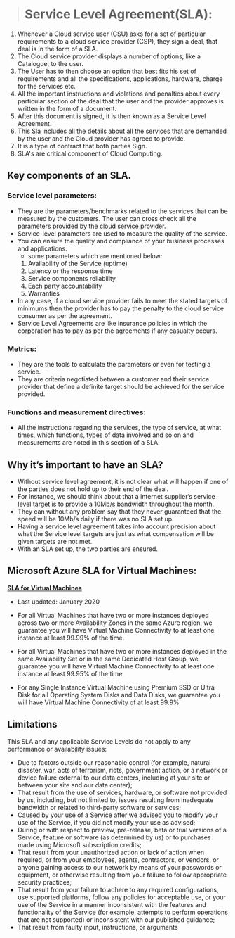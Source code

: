 > # Service Level Agreement(SLA):


1. Whenever a Cloud service user (CSU) asks for a set of particular requirements to a cloud service provider (CSP), they sign a deal, that deal is in the form of a SLA.
2. The Cloud service provider displays a number of options, like a Catalogue, to the user.
3. The User has to then choose an option that best fits his set of requirements and all the specifications, applications, hardware, charge for the services etc.
4. All the important instructions and violations and penalties about every particular section of the deal that the user and the provider approves is written in the form of a document.
5. After this document is signed, it is then known as a Service Level Agreement.
6. This Sla includes all the details about all the services that are demanded by the user and the Cloud provider has agreed to provide.
7. It is a type of contract that both parties Sign.
8. SLA's are critical component of Cloud Computing.


## **Key components of an SLA.**

### Service level parameters:
- They are the parameters/benchmarks related to the services that can be measured by the customers. The user can cross check all the parameters provided by the cloud service provider.
- Service-level parameters are used to measure the quality of the service. 
- You can ensure the quality and compliance of your business processes and applications.
  - some parameters which are mentioned below:
   1. Availability of the Service (uptime)
   2. Latency or the response time
   3. Service components reliability
   4. Each party accountability
   5. Warranties
- In any case, if a cloud service provider fails to meet the stated targets of minimums then the provider has to pay the penalty to the cloud service consumer as per the agreement.
- Service Level Agreements are like insurance policies in which the corporation has to pay as per the agreements if any casualty occurs.

### Metrics:
- They are the tools to calculate the parameters or even for testing a service.
- They are criteria negotiated between a customer and their service provider that define a definite target should be achieved for the service provided. 

### Functions and measurement directives:
- All the instructions regarding the services, the type of service, at what times, which functions, types of data involved and so on and measurements are noted in this section of a SLA.

## Why it’s important to have an SLA?

- Without service level agreement, it is not clear what will happen if one of the parties does not hold up to their end of the deal.
- For instance, we should think about that a internet supplier’s service level target is to provide a 10Mb/s bandwidth throughout the month. 
- They can without any problem say that they never guaranteed that the speed will be 10Mb/s daily if there was no SLA set up.
- Having a service level agreement takes into account precision about what the Service level targets are just as what compensation will be given targets are not met. 
- With an SLA set up, the two parties are ensured.

## Microsoft Azure SLA for Virtual Machines:
[**SLA for Virtual Machines**](https://azure.microsoft.com/en-in/support/legal/sla/virtual-machines/v1_9/) 
- Last updated: January 2020

- For all Virtual Machines that have two or more instances deployed across two or more Availability Zones in the same Azure region, we guarantee you will have Virtual Machine Connectivity to at least one instance at least 99.99% of the time.
- For all Virtual Machines that have two or more instances deployed in the same Availability Set or in the same Dedicated Host Group, we guarantee you will have Virtual Machine Connectivity to at least one instance at least 99.95% of the time.
- For any Single Instance Virtual Machine using Premium SSD or Ultra Disk for all Operating System Disks and Data Disks, we guarantee you will have Virtual Machine Connectivity of at least 99.9%

## Limitations
This SLA and any applicable Service Levels do not apply to any performance or availability issues:

- Due to factors outside our reasonable control (for example, natural disaster, war, acts of terrorism, riots, government action, or a network or device failure external to our data centers, including at your site or between your site and our data center);
- That result from the use of services, hardware, or software not provided by us, including, but not limited to, issues resulting from inadequate bandwidth or related to third-party software or services;
- Caused by your use of a Service after we advised you to modify your use of the Service, if you did not modify your use as advised;
- During or with respect to preview, pre-release, beta or trial versions of a Service, feature or software (as determined by us) or to purchases made using Microsoft subscription credits;
- That result from your unauthorized action or lack of action when required, or from your employees, agents, contractors, or vendors, or anyone gaining access to our network by means of your passwords or equipment, or otherwise resulting from your failure to follow appropriate security practices;
- That result from your failure to adhere to any required configurations, use supported platforms, follow any policies for acceptable use, or your use of the Service in a manner inconsistent with the features and functionality of the Service (for example, attempts to perform operations that are not supported) or inconsistent with our published guidance;
- That result from faulty input, instructions, or arguments 

